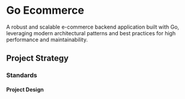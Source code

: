 # Go Ecommerce

A robust and scalable e-commerce backend application built with Go, leveraging modern architectural patterns and best practices for high performance and maintainability.

## Project Strategy

### Standards

#### Project Design